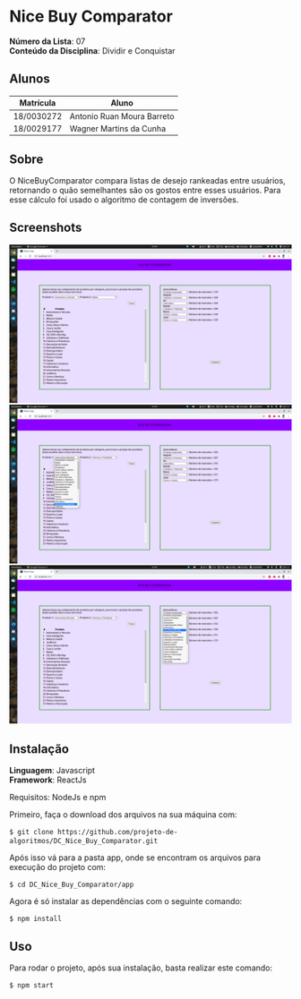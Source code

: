 # Nice Buy Comparator

**Número da Lista**: 07<br>
**Conteúdo da Disciplina**: Dividir e Conquistar<br>

## Alunos
|Matrícula | Aluno |
| -- | -- |
| 18/0030272 | Antonio Ruan Moura Barreto |
| 18/0029177 | Wagner Martins da Cunha |

## Sobre 
O NiceBuyComparator compara listas de desejo rankeadas entre usuários, retornando o quão semelhantes são os gostos entre esses usuários. Para esse cálculo foi usado o algoritmo de contagem de inversões.

## Screenshots

![Screenshot 1](assets/exemple01.png)
![Screenshot 2](assets/exemple02.png)
![Screenshot 3](assets/exemple03.png)

## Instalação 
**Linguagem**: Javascript<br>
**Framework**: ReactJs<br>

Requisitos: NodeJs e npm

Primeiro, faça o download dos arquivos na sua máquina com:

```
$ git clone https://github.com/projeto-de-algoritmos/DC_Nice_Buy_Comparator.git
```

Após isso vá para a pasta app, onde se encontram os arquivos para execução do projeto com:

```
$ cd DC_Nice_Buy_Comparator/app
```

Agora é só instalar as dependências com o seguinte comando:

```
$ npm install
```


## Uso 

Para rodar o projeto, após sua instalação, basta realizar este comando:

```
$ npm start
```
